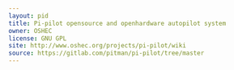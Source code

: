 ```yaml
---
layout: pid
title: Pi-pilot opensource and openhardware autopilot system
owner: OSHEC
license: GNU GPL
site: http://www.oshec.org/projects/pi-pilot/wiki
source: https://gitlab.com/pitman/pi-pilot/tree/master
---
```

